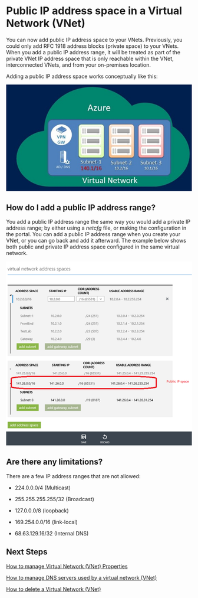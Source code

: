 <properties 
   pageTitle="How to use public IP addresses in a virtual network"
   description="Learn how to configure a virtual network to use public IP addresses"
   services="virtual-network"
   documentationCenter="na"
   authors="telmosampaio"
   manager="carmonm"
   editor="tysonn" />
<tags 
   ms.service="virtual-network"
   ms.devlang="na"
   ms.topic="article"
   ms.tgt_pltfrm="na"
   ms.workload="infrastructure-services"
   ms.date="12/11/2015"
   ms.author="telmos" />

# Public IP address space in a Virtual Network (VNet)

You can now add public IP address space to your VNets. Previously, you could only add RFC 1918 address blocks (private space) to your VNets. When you add a public IP address range, it will be treated as part of the private VNet IP address space that is only reachable within the VNet, interconnected VNets, and from your on-premises location.

Adding a public IP address space works conceptually like this:

![Public IP Conceptual](./media/virtual-networks-public-ip-within-vnet/IC775683.jpg)

## How do I add a public IP address range?

You add a public IP address range the same way you would add a private IP address range; by either using a *netcfg* file, or making the configuration in the portal. You can add a public IP address range when you create your VNet, or you can go back and add it afterward. The example below shows both public and private IP address space configured in the same virtual network.

![Public IP Address in Portal](./media/virtual-networks-public-ip-within-vnet/IC775684.png)

## Are there any limitations?

There are a few IP address ranges that are not allowed:

- 224.0.0.0/4 (Multicast)

- 255.255.255.255/32 (Broadcast)

- 127.0.0.0/8 (loopback)

- 169.254.0.0/16 (link-local)

- 68.63.129.16/32 (Internal DNS)

## Next Steps

[How to manage Virtual Network (VNet) Properties](../virtual-networks-settings)

[How to manage DNS servers used by a virtual network (VNet)](../virtual-networks-manage-dns-in-vnet)

[How to delete a Virtual Network (VNet)](../virtual-networks-delete-vnet) 